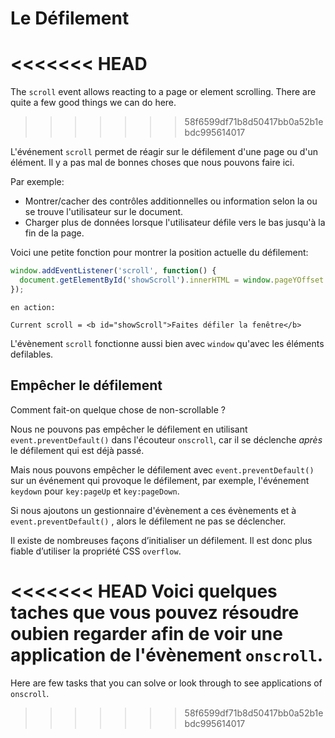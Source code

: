# Le Défilement

<<<<<<< HEAD
=======
The `scroll` event allows reacting to a page or element scrolling. There are quite a few good things we can do here.
>>>>>>> 58f6599df71b8d50417bb0a52b1ebdc995614017

L'événement `scroll` permet de réagir sur le défilement d'une page ou d'un élément. Il y a pas mal de bonnes choses que nous pouvons faire ici.


Par exemple:
- Montrer/cacher des contrôles additionnelles ou information selon la ou se trouve l'utilisateur sur le document.
- Charger plus de données lorsque l'utilisateur défile vers le bas jusqu'à la fin de la page.

Voici une petite fonction pour montrer la position actuelle du défilement:

```js autorun
window.addEventListener('scroll', function() {
  document.getElementById('showScroll').innerHTML = window.pageYOffset + 'px';
});
```

```online
en action:

Current scroll = <b id="showScroll">Faites défiler la fenêtre</b>
```

L'évènement `scroll` fonctionne aussi bien avec `window` qu'avec les éléments defilables.

## Empêcher le défilement


Comment fait-on quelque chose de non-scrollable ?

Nous ne pouvons pas empêcher le défilement en utilisant `event.preventDefault()` dans l'écouteur `onscroll`, car il se déclenche *après* le défilement qui est déjà passé.

Mais nous pouvons empêcher le défilement avec `event.preventDefault()` sur un événement qui provoque le défilement, par exemple, l'événement `keydown` pour `key:pageUp` et `key:pageDown`.


Si nous ajoutons un gestionnaire d'évènement a ces évènements et à `event.preventDefault()` , alors le défilement ne pas se déclencher.


Il existe de nombreuses façons d’initialiser un défilement. Il est donc plus fiable d’utiliser la propriété CSS `overflow`.


<<<<<<< HEAD
Voici quelques taches que vous pouvez résoudre oubien regarder afin de voir une application de l'évènement `onscroll`.
=======
Here are few tasks that you can solve or look through to see applications of `onscroll`.
>>>>>>> 58f6599df71b8d50417bb0a52b1ebdc995614017
